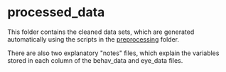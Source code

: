 
# processed_data

This folder contains the cleaned data sets, which are generated automatically using the scripts in the [preprocessing](../preprocessing) folder. 

There are also two explanatory "notes" files, which explain the variables stored in each column of the behav_data and eye_data files.
